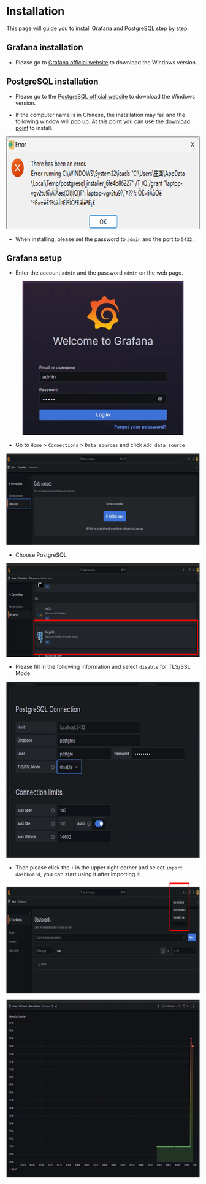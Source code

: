 # Installation

This page will guide you to install Grafana and PostgreSQL step by step.

## Grafana installation

- Please go to [Grafana official website](https://grafana.com/grafana/download?pg=get&plcmt=selfmanaged-box1-cta1&platform=windows) to download the Windows version.

## PostgreSQL installation

- Please go to the [PostgreSQL official website](https://www.enterprisedb.com/downloads/postgres-postgresql-downloads) to download the Windows version.

- If the computer name is in Chinese, the installation may fail and the following window will pop up. At this point you can use the [download point](https://get.enterprisedb.com/postgresql/postgresql-11.2-1-windows-x64.exe) to install.

<p align="center">
<img src="fig/fail.png" width = "758" height = "242" alt="fail" />
</p>

- When installing, please set the password to `admin` and the port to `5432`.

## Grafana setup

- Enter the account `admin` and the password `admin` on the web page.

<p align="center">
<img src="fig/login.png" width = "420" height = "401" alt="login" />
</p>

- Go to `Home` > `Connections` > `Data sources` and click `Add data source`

<p align="center">
<img src="fig/data.png" width = "1049" height = "239" alt="data" />
</p>

- Choose PostgreSQL

<p align="center">
<img src="fig/postgresql.png" width = "1049" height = "244" alt="postgresql" />
</p>

- Please fill in the following information and select `disable` for TLS/SSL Mode

<p align="center">
<img src="fig/disable.png" width = "719" height = "459" alt="disable" />
</p>

- Then please click the `+` in the upper right corner and select `import dashboard`, you can start using it after importing it.

<p align="center">
<img src="fig/import.png" width = "1202" height = "289" alt="import" />
</p>

<p align="center">
<img src="fig/start.png" width = "1014" height = "463" alt="start" />
</p>